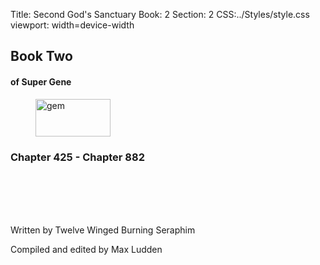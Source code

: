 Title: Second God's Sanctuary
Book: 2
Section: 2
CSS:../Styles/style.css
viewport: width=device-width
  
  ## Book Two
#### of Super Gene 

<figure>
<img src="../Images/gem.gif" alt="gem" id="gem" width="120" height="60" />
</figure>

### Chapter 425 - Chapter 882
<br>
<br>
<br>
<br>
  
<p class="title">Written by Twelve Winged Burning Seraphim</p>
<p class="title">Compiled and edited by Max Ludden</p>
